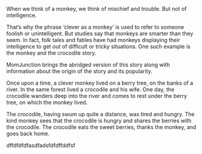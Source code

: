 When we think of a monkey, we think of mischief and trouble. But not of intelligence.

That’s why the phrase ‘clever as a monkey’ is used to refer to someone foolish or unintelligent. But studies say that monkeys are smarter than they seem. In fact, folk tales and fables have had monkeys displaying their intelligence to get out of difficult or tricky situations. One such example is the monkey and the crocodile story.

MomJunction brings the abridged version of this story along with information about the origin of the story and its popularity.

Once upon a time, a clever monkey lived on a berry tree, on the banks of a river. In the same forest lived a crocodile and his wife. One day, the crocodile wanders deep into the river and comes to rest under the berry tree, on which the monkey lived.

The crocodile, having swum up quite a distance, was tired and hungry. The kind monkey sees that the crocodile is hungry and shares the berries with the crocodile. The crocodile eats the sweet berries, thanks the monkey, and goes back home.

 dffdfdfdfasdfadsfdfdffddfsf